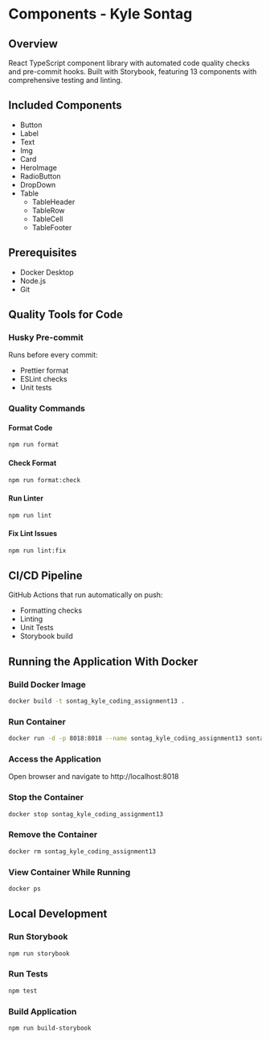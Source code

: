 # Components - Kyle Sontag

## Overview

React TypeScript component library with automated code quality checks and pre-commit hooks. Built with Storybook, featuring 13 components with comprehensive testing and linting.

## Included Components

  - Button
  - Label
  - Text
  - Img
  - Card
  - HeroImage
  - RadioButton
  - DropDown
  - Table
    * TableHeader
    * TableRow
    * TableCell
    * TableFooter

## Prerequisites
  - Docker Desktop
  - Node.js
  - Git

## Quality Tools for Code

### Husky Pre-commit
Runs before every commit:
  - Prettier format
  - ESLint checks
  - Unit tests

### Quality Commands

#### Format Code
```bash
npm run format
```

#### Check Format
```bash
npm run format:check
```

#### Run Linter
```bash
npm run lint
```

#### Fix Lint Issues
```bash
npm run lint:fix
```

## CI/CD Pipeline
GitHub Actions that run automatically on push:
  - Formatting checks
  - Linting
  - Unit Tests
  - Storybook build

## Running the Application With Docker

### Build Docker Image
```bash
docker build -t sontag_kyle_coding_assignment13 .
```

### Run Container
```bash
docker run -d -p 8018:8018 --name sontag_kyle_coding_assignment13 sontag_kyle_coding_assignment13
```

### Access the Application

Open browser and navigate to http://localhost:8018

### Stop the Container
```bash
docker stop sontag_kyle_coding_assignment13
```

### Remove the Container
```bash
docker rm sontag_kyle_coding_assignment13
```

### View Container While Running
```bash
docker ps
```

## Local Development

### Run Storybook
```bash
npm run storybook
```

### Run Tests
```bash
npm test
```

### Build Application
```bash
npm run build-storybook
```